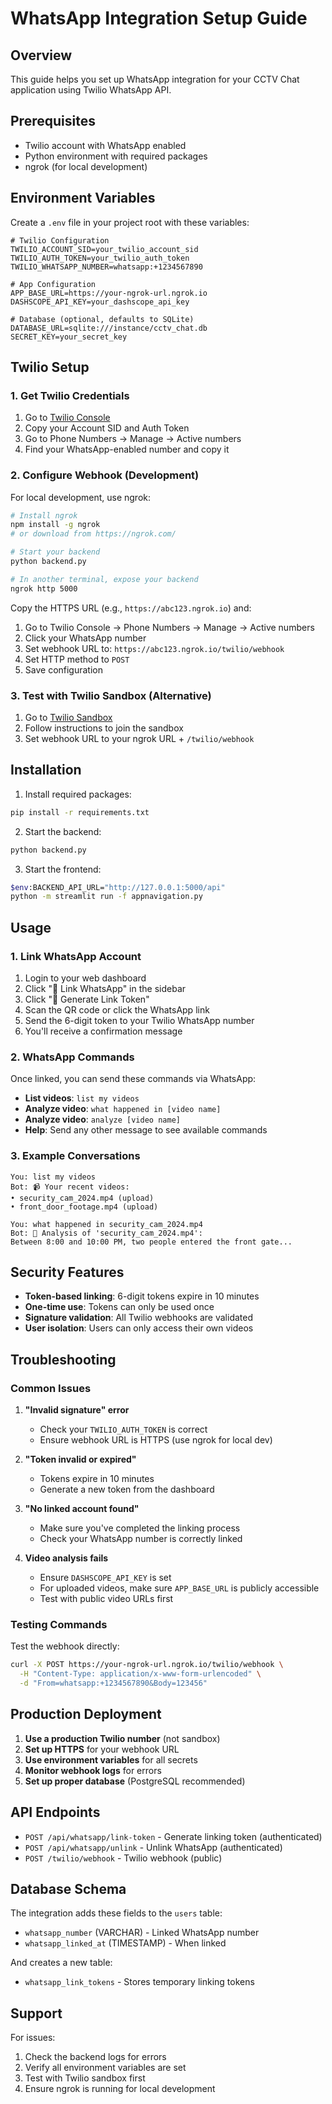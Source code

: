 # WhatsApp Integration Setup Guide

## Overview
This guide helps you set up WhatsApp integration for your CCTV Chat application using Twilio WhatsApp API.

## Prerequisites
- Twilio account with WhatsApp enabled
- Python environment with required packages
- ngrok (for local development)

## Environment Variables

Create a `.env` file in your project root with these variables:

```env
# Twilio Configuration
TWILIO_ACCOUNT_SID=your_twilio_account_sid
TWILIO_AUTH_TOKEN=your_twilio_auth_token
TWILIO_WHATSAPP_NUMBER=whatsapp:+1234567890

# App Configuration
APP_BASE_URL=https://your-ngrok-url.ngrok.io
DASHSCOPE_API_KEY=your_dashscope_api_key

# Database (optional, defaults to SQLite)
DATABASE_URL=sqlite:///instance/cctv_chat.db
SECRET_KEY=your_secret_key
```

## Twilio Setup

### 1. Get Twilio Credentials
1. Go to [Twilio Console](https://console.twilio.com/)
2. Copy your Account SID and Auth Token
3. Go to Phone Numbers → Manage → Active numbers
4. Find your WhatsApp-enabled number and copy it

### 2. Configure Webhook (Development)
For local development, use ngrok:

```bash
# Install ngrok
npm install -g ngrok
# or download from https://ngrok.com/

# Start your backend
python backend.py

# In another terminal, expose your backend
ngrok http 5000
```

Copy the HTTPS URL (e.g., `https://abc123.ngrok.io`) and:
1. Go to Twilio Console → Phone Numbers → Manage → Active numbers
2. Click your WhatsApp number
3. Set webhook URL to: `https://abc123.ngrok.io/twilio/webhook`
4. Set HTTP method to `POST`
5. Save configuration

### 3. Test with Twilio Sandbox (Alternative)
1. Go to [Twilio Sandbox](https://console.twilio.com/us1/develop/sms/try-it-out/whatsapp-learn)
2. Follow instructions to join the sandbox
3. Set webhook URL to your ngrok URL + `/twilio/webhook`

## Installation

1. Install required packages:
```bash
pip install -r requirements.txt
```

2. Start the backend:
```bash
python backend.py
```

3. Start the frontend:
```bash
$env:BACKEND_API_URL="http://127.0.0.1:5000/api"
python -m streamlit run -f appnavigation.py
```

## Usage

### 1. Link WhatsApp Account
1. Login to your web dashboard
2. Click "📱 Link WhatsApp" in the sidebar
3. Click "🔗 Generate Link Token"
4. Scan the QR code or click the WhatsApp link
5. Send the 6-digit token to your Twilio WhatsApp number
6. You'll receive a confirmation message

### 2. WhatsApp Commands
Once linked, you can send these commands via WhatsApp:

- **List videos**: `list my videos`
- **Analyze video**: `what happened in [video name]`
- **Analyze video**: `analyze [video name]`
- **Help**: Send any other message to see available commands

### 3. Example Conversations
```
You: list my videos
Bot: 📹 Your recent videos:
• security_cam_2024.mp4 (upload)
• front_door_footage.mp4 (upload)

You: what happened in security_cam_2024.mp4
Bot: 🎥 Analysis of 'security_cam_2024.mp4':
Between 8:00 and 10:00 PM, two people entered the front gate...
```

## Security Features

- **Token-based linking**: 6-digit tokens expire in 10 minutes
- **One-time use**: Tokens can only be used once
- **Signature validation**: All Twilio webhooks are validated
- **User isolation**: Users can only access their own videos

## Troubleshooting

### Common Issues

1. **"Invalid signature" error**
   - Check your `TWILIO_AUTH_TOKEN` is correct
   - Ensure webhook URL is HTTPS (use ngrok for local dev)

2. **"Token invalid or expired"**
   - Tokens expire in 10 minutes
   - Generate a new token from the dashboard

3. **"No linked account found"**
   - Make sure you've completed the linking process
   - Check your WhatsApp number is correctly linked

4. **Video analysis fails**
   - Ensure `DASHSCOPE_API_KEY` is set
   - For uploaded videos, make sure `APP_BASE_URL` is publicly accessible
   - Test with public video URLs first

### Testing Commands

Test the webhook directly:
```bash
curl -X POST https://your-ngrok-url.ngrok.io/twilio/webhook \
  -H "Content-Type: application/x-www-form-urlencoded" \
  -d "From=whatsapp:+1234567890&Body=123456"
```

## Production Deployment

1. **Use a production Twilio number** (not sandbox)
2. **Set up HTTPS** for your webhook URL
3. **Use environment variables** for all secrets
4. **Monitor webhook logs** for errors
5. **Set up proper database** (PostgreSQL recommended)

## API Endpoints

- `POST /api/whatsapp/link-token` - Generate linking token (authenticated)
- `POST /api/whatsapp/unlink` - Unlink WhatsApp (authenticated)
- `POST /twilio/webhook` - Twilio webhook (public)

## Database Schema

The integration adds these fields to the `users` table:
- `whatsapp_number` (VARCHAR) - Linked WhatsApp number
- `whatsapp_linked_at` (TIMESTAMP) - When linked

And creates a new table:
- `whatsapp_link_tokens` - Stores temporary linking tokens

## Support

For issues:
1. Check the backend logs for errors
2. Verify all environment variables are set
3. Test with Twilio sandbox first
4. Ensure ngrok is running for local development
